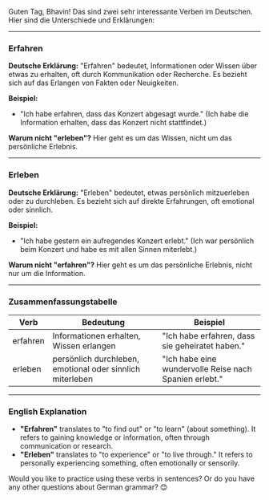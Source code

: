 Guten Tag, Bhavin! Das sind zwei sehr interessante Verben im Deutschen. Hier sind die Unterschiede und Erklärungen:

---

### **Erfahren**
**Deutsche Erklärung:**
"Erfahren" bedeutet, Informationen oder Wissen über etwas zu erhalten, oft durch Kommunikation oder Recherche. Es bezieht sich auf das Erlangen von Fakten oder Neuigkeiten.

**Beispiel:**
- "Ich habe erfahren, dass das Konzert abgesagt wurde."
  (Ich habe die Information erhalten, dass das Konzert nicht stattfindet.)

**Warum nicht "erleben"?**
Hier geht es um das Wissen, nicht um das persönliche Erlebnis.

---

### **Erleben**
**Deutsche Erklärung:**
"Erleben" bedeutet, etwas persönlich mitzuerleben oder zu durchleben. Es bezieht sich auf direkte Erfahrungen, oft emotional oder sinnlich.

**Beispiel:**
- "Ich habe gestern ein aufregendes Konzert erlebt."
  (Ich war persönlich beim Konzert und habe es mit allen Sinnen miterlebt.)

**Warum nicht "erfahren"?**
Hier geht es um das persönliche Erlebnis, nicht nur um die Information.

---

### **Zusammenfassungstabelle**

| Verb      | Bedeutung                                                                 | Beispiel                                                                 |
|-----------|---------------------------------------------------------------------------|--------------------------------------------------------------------------|
| erfahren  | Informationen erhalten, Wissen erlangen                                  | "Ich habe erfahren, dass sie geheiratet haben."                        |
| erleben   | persönlich durchleben, emotional oder sinnlich miterleben                | "Ich habe eine wundervolle Reise nach Spanien erlebt."                  |

---

### **English Explanation**
- **"Erfahren"** translates to "to find out" or "to learn" (about something). It refers to gaining knowledge or information, often through communication or research.
- **"Erleben"** translates to "to experience" or "to live through." It refers to personally experiencing something, often emotionally or sensorily.

Would you like to practice using these verbs in sentences? Or do you have any other questions about German grammar? 😊
